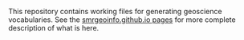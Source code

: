 This repository contains working files for generating geoscience vocabularies. 
See the [smrgeoinfo.github.io pages](https://smrgeoinfo.github.io/vocabulary/) for more complete description of what is here.

